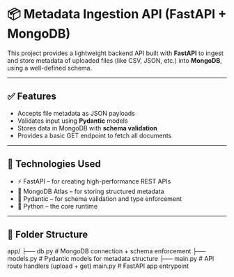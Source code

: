 # 📦 Metadata Ingestion API (FastAPI + MongoDB)

This project provides a lightweight backend API built with **FastAPI** to ingest and store metadata of uploaded files (like CSV, JSON, etc.) into **MongoDB**, using a well-defined schema.

---

## ✅ Features

- Accepts file metadata as JSON payloads
- Validates input using **Pydantic** models
- Stores data in MongoDB with **schema validation**
- Provides a basic GET endpoint to fetch all documents

---

## 🔧 Technologies Used

- ⚡ FastAPI – for creating high-performance REST APIs
- 🍃 MongoDB Atlas – for storing structured metadata
- 🧪 Pydantic – for schema validation and type enforcement
- 🐍 Python – the core runtime

---
## 📁 Folder Structure
app/
├── db.py # MongoDB connection + schema enforcement
├── models.py # Pydantic models for metadata structure
├── main.py # API route handlers (upload + get)
main.py # FastAPI app entrypoint
